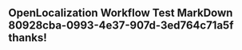 <properties
ms.topic="hero-topic"
ms.test1="hero-topic"
ms.test2="test"/>


## OpenLocalization Workflow Test MarkDown 80928cba-0993-4e37-907d-3ed764c71a5f thanks!



<!--HONumber=Aug16_HO5-->


